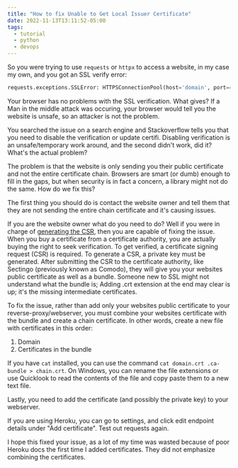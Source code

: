 ```yaml
---
title: "How to fix Unable to Get Local Issuer Certificate"
date: 2022-11-13T13:11:52-05:00
tags:
  - tutorial
  - python
  - devops
---
```


So you were trying to use `requests` or `httpx` to access a website, in my case my own, and you got an SSL verify error:

```py
requests.exceptions.SSLError: HTTPSConnectionPool(host='domain', port=443): Max retries exceeded with url: / (Caused by SSLError(SSLCertVerificationError(1, '[SSL: CERTIFICATE_VERIFY_FAILED] certificate verify failed: unable to get local issuer certificate (_ssl.c:997)')))
```

Your browser has no problems with the SSL verification. What gives? If a Man in the middle attack was occuring, your browser would tell you the website is unsafe, so an attacker is not the problem.

You searched the issue on a search engine and Stackoverflow tells you that you need to disable the verification or update certifi.
Disabling verification is an unsafe/temporary work around, and the second didn't work, did it? What's the actual problem?

The problem is that the website is only sending you their public certificate and not the entire certificate chain. Browsers are smart (or dumb)
enough to fill in the gaps, but when security is in fact a concern, a library might not do the same. How do we fix this?

The first thing you should do is contact the website owner and tell them that they are not sending the entire chain certificate and it's causing issues.

If you are the website owner what do you need to do? Well if you were in charge of [generating the CSR](https://www.ssldragon.com/blog/how-to-install-an-ssl-certificate-on-heroku/), then you are capable of fixing the issue. When you buy a certificate from a certificate authority, you are actually buying the right to seek verification. To get verified, a certificate signing request (CSR) is required. To generate a CSR, a private key must be generated. After submitting the CSR to the certificate authority, like Sectingo (previously known as Comodo), they will give you your websites public certificate as well as a bundle. Someone new to SSL might not understand what the bundle is; Adding .crt extension at the end may clear is up; it's the missing intermediate certificates.

To fix the issue, rather than add only your websites public certificate to your reverse-proxy/webserver, you must combine your websites certificate with the bundle and create a chain certificate. In other words, create a new file with certificates in this order:

1. Domain
2. Certificates in the bundle

If you have `cat` installed, you can use the command `cat domain.crt .ca-bundle > chain.crt`. On Windows, you can rename the file extensions or use Quicklook to read the contents of the file and copy paste them to a new text file.

Lastly, you need to add the certificate (and possibly the private key) to your webserver.

If you are using Heroku, you can go to settings, and click edit endpoint details under "Add certificate". Test out requests again.

I hope this fixed your issue, as a lot of my time was wasted because of poor Heroku docs the first time I added certificates. They did not emphasize combining the certificates.
